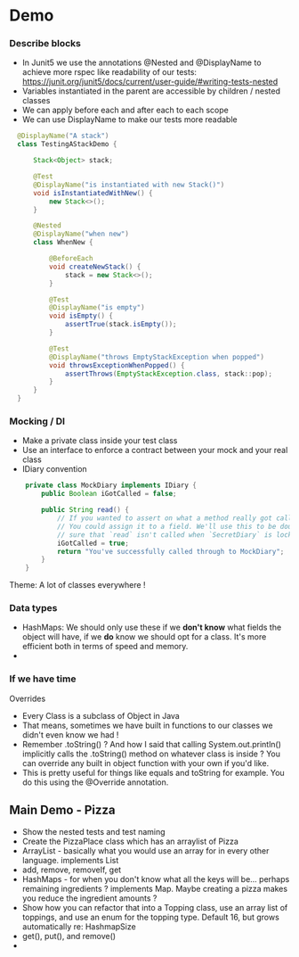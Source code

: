 # Demo

### Describe blocks 
- In Junit5 we use the annotations @Nested and @DisplayName to achieve more rspec like readability of our tests: https://junit.org/junit5/docs/current/user-guide/#writing-tests-nested
- Variables instantiated in the parent are accessible by children / nested classes
- We can apply before each and after each to each scope
- We can use DisplayName to make our tests more readable

```java
  @DisplayName("A stack")
  class TestingAStackDemo {

      Stack<Object> stack;

      @Test
      @DisplayName("is instantiated with new Stack()")
      void isInstantiatedWithNew() {
          new Stack<>();
      }

      @Nested
      @DisplayName("when new")
      class WhenNew {

          @BeforeEach
          void createNewStack() {
              stack = new Stack<>();
          }

          @Test
          @DisplayName("is empty")
          void isEmpty() {
              assertTrue(stack.isEmpty());
          }

          @Test
          @DisplayName("throws EmptyStackException when popped")
          void throwsExceptionWhenPopped() {
              assertThrows(EmptyStackException.class, stack::pop);
          }
      }
  }
```
  
### Mocking / DI
- Make a private class inside your test class
- Use an interface to enforce a contract between your mock and your real class
- IDiary convention

```java
    private class MockDiary implements IDiary {
        public Boolean iGotCalled = false;

        public String read() {
            // If you wanted to assert on what a method really got called with.
            // You could assign it to a field. We'll use this to be doubly
            // sure that `read` isn't called when `SecretDiary` is locked.
            iGotCalled = true;
            return "You've successfully called through to MockDiary";
        }
    }
```

Theme: A lot of classes everywhere !

### Data types
- HashMaps: We should only use these if we **don't know** what fields the object will have, if we **do** know we should opt for a class. It's more efficient both in terms of speed and memory. 
- 

### If we have time

Overrides
- Every Class is a subclass of Object in Java
- That means, sometimes we have built in functions to our classes we didn't even know we had ! 
- Remember .toString() ? And how I said that calling System.out.println() implicitly calls the .toString() method on whatever class is inside ? You can override any built in object function with your own if you'd like.
- This is pretty useful for things like equals and toString for example. You do this using the @Override annotation.


## Main Demo - Pizza

- Show the nested tests and test naming
- Create the PizzaPlace class which has an arraylist of Pizza
- ArrayList - basically what you would use an array for in every other language. implements List
- add, remove, removeIf, get
- HashMaps - for when you don't know what all the keys will be... perhaps remaining ingredients ? implements Map. Maybe creating a pizza makes you reduce the ingredient amounts ?
- Show how you can refactor that into a Topping class, use an array list of toppings, and use an enum for the topping type. Default 16, but grows automatically re: HashmapSize
- get(), put(), and remove()
- 